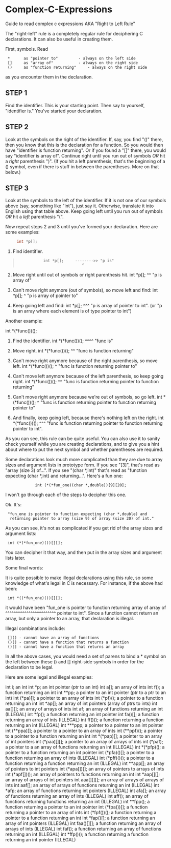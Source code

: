 # Complex-C-Expressions
Guide to read complex c expressions AKA "Right to Left Rule"

The "right-left" rule is a completely regular rule for deciphering C
declarations.  It can also be useful in creating them.

First, symbols.  Read

     *		as "pointer to"			- always on the left side
     [] 	as "array of"			- always on the right side
     ()		as "function returning"		- always on the right side

as you encounter them in the declaration.

STEP 1
------
Find the identifier.  This is your starting point.  Then say to yourself,
"identifier is."  You've started your declaration.

STEP 2
------
Look at the symbols on the right of the identifier.  If, say, you find "()"
there, then you know that this is the declaration for a function.  So you
would then have "identifier is function returning".  Or if you found a 
"[]" there, you would say "identifier is array of".  Continue right until
you run out of symbols *OR* hit a *right* parenthesis ")".  (If you hit a 
left parenthesis, that's the beginning of a () symbol, even if there
is stuff in between the parentheses.  More on that below.)

STEP 3
------
Look at the symbols to the left of the identifier.  If it is not one of our
symbols above (say, something like "int"), just say it.  Otherwise, translate
it into English using that table above.  Keep going left until you run out of
symbols *OR* hit a *left* parenthesis "(".  

Now repeat steps 2 and 3 until you've formed your declaration.  Here are some
examples:
```c
     int *p[];
```
1) Find identifier.         
>
>			     int *p[];     -------->> "p is"
>                                 ^	

2) Move right until out of symbols or right parenthesis hit.
                             int *p[];
                                   ^^
   "p is array of"

3) Can't move right anymore (out of symbols), so move left and find:
                             int *p[];
                                 ^
   "p is array of pointer to"

4) Keep going left and find:
                             int *p[];
                             ^^^
   "p is array of pointer to int". 
   (or "p is an array where each element is of type pointer to int")

Another example:

   int *(*func())();

1) Find the identifier.      int *(*func())();
                                    ^^^^
   "func is"

2) Move right.               int *(*func())();
                                        ^^
   "func is function returning"

3) Can't move right anymore because of the right parenthesis, so move left.
                             int *(*func())();
                                   ^
   "func is function returning pointer to"

4) Can't move left anymore because of the left parenthesis, so keep going
   right.                    int *(*func())();
                                           ^^
   "func is function returning pointer to function returning"

5) Can't move right anymore because we're out of symbols, so go left.
                             int *(*func())();
                                 ^
   "func is function returning pointer to function returning pointer to"

6) And finally, keep going left, because there's nothing left on the right.
                             int *(*func())();
                             ^^^
   "func is function returning pointer to function returning pointer to int".


As you can see, this rule can be quite useful.  You can also use it to
sanity check yourself while you are creating declarations, and to give
you a hint about where to put the next symbol and whether parentheses
are required.

Some declarations look much more complicated than they are due to array
sizes and argument lists in prototype form.  If you see "[3]", that's
read as "array (size 3) of...".  If you see "(char *,int)" that's read
as "function expecting (char *,int) and returning...".  Here's a fun
one:

                 int (*(*fun_one)(char *,double))[9][20];

I won't go through each of the steps to decipher this one.

Ok.  It's:

     "fun_one is pointer to function expecting (char *,double) and 
      returning pointer to array (size 9) of array (size 20) of int."

As you can see, it's not as complicated if you get rid of the array sizes
and argument lists:

     int (*(*fun_one)())[][];

You can decipher it that way, and then put in the array sizes and argument
lists later.

Some final words:

It is quite possible to make illegal declarations using this rule,
so some knowledge of what's legal in C is necessary.  For instance,
if the above had been:

     int *((*fun_one)())[][];

it would have been "fun_one is pointer to function returning array of array of
                                          ^^^^^^^^^^^^^^^^^^^^^^^^
pointer to int".  Since a function cannot return an array, but only a 
pointer to an array, that declaration is illegal.


Illegal combinations include:

	 []() - cannot have an array of functions
	 ()() - cannot have a function that returns a function
	 ()[] - cannot have a function that returns an array

In all the above cases, you would need a set of parens to bind a *
symbol on the left between these () and [] right-side symbols in order
for the declaration to be legal.

Here are some legal and illegal examples:

int i;                  an int
int *p;                 an int pointer (ptr to an int)
int a[];                an array of ints
int f();                a function returning an int
int **pp;               a pointer to an int pointer (ptr to a ptr to an int)
int (*pa)[];            a pointer to an array of ints
int (*pf)();            a pointer to a function returning an int
int *ap[];              an array of int pointers (array of ptrs to ints)
int aa[][];             an array of arrays of ints
int af[]();             an array of functions returning an int (ILLEGAL)
int *fp();              a function returning an int pointer
int fa()[];             a function returning an array of ints (ILLEGAL)
int ff()();             a function returning a function returning an int
                                (ILLEGAL)
int ***ppp;             a pointer to a pointer to an int pointer
int (**ppa)[];          a pointer to a pointer to an array of ints
int (**ppf)();          a pointer to a pointer to a function returning an int
int *(*pap)[];          a pointer to an array of int pointers
int (*paa)[][];         a pointer to an array of arrays of ints
int (*paf)[]();         a pointer to a an array of functions returning an int
                                (ILLEGAL)
int *(*pfp)();          a pointer to a function returning an int pointer
int (*pfa)()[];         a pointer to a function returning an array of ints
                                (ILLEGAL)
int (*pff)()();         a pointer to a function returning a function
                                returning an int (ILLEGAL)
int **app[];            an array of pointers to int pointers
int (*apa[])[];         an array of pointers to arrays of ints
int (*apf[])();         an array of pointers to functions returning an int
int *aap[][];           an array of arrays of int pointers
int aaa[][][];          an array of arrays of arrays of ints
int aaf[][]();          an array of arrays of functions returning an int
                                (ILLEGAL)
int *afp[]();           an array of functions returning int pointers (ILLEGAL)
int afa[]()[];          an array of functions returning an array of ints
                                (ILLEGAL)
int aff[]()();          an array of functions returning functions
                                returning an int (ILLEGAL)
int **fpp();            a function returning a pointer to an int pointer
int (*fpa())[];         a function returning a pointer to an array of ints
int (*fpf())();         a function returning a pointer to a function
                                returning an int
int *fap()[];           a function returning an array of int pointers (ILLEGAL)
int faa()[][];          a function returning an array of arrays of ints
                                (ILLEGAL)
int faf()[]();          a function returning an array of functions
                                returning an int (ILLEGAL)
int *ffp()();           a function returning a function
                                returning an int pointer (ILLEGAL)
